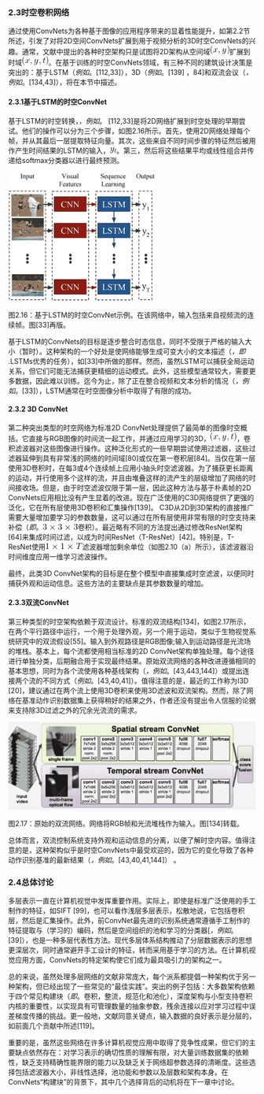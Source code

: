 ### 2.3时空卷积网络

通过使用ConvNets为各种基于图像的应用程序带来的显着性能提升，如第2.2节所述，引发了对将2D空间ConvNets扩展到用于视频分析的3D时空ConvNets的兴趣。通常，文献中提出的各种时空架构只是试图将2D架构从空间域![](img/tex96.gif)扩展到时域![](img/tex97.gif)。在基于训练的时空ConvNets领域，有三种不同的建筑设计决策是突出的：基于LSTM（_例如_。[112,33]），3D（_例如_。[139] ，84]和双流会议（_，例如_。[134,43]），将在本节中描述。

#### 2.3.1基于LSTM的时空ConvNet

基于LSTM的时空转换，_，例如_。 [112,33]是将2D网络扩展到时空处理的早期尝试。他们的操作可以分为三个步骤，如图2.16所示。首先，使用2D网络处理每个帧，并从其最后一层提取特征向量。其次，这些来自不同时间步骤的特征然后被用作产生时间结果的LSTM的输入，![](img/tex98.gif)。第三，然后将这些结果平均或线性组合并传递给softmax分类器以进行最终预测。

![](img/x23.png)

图2.16：基于LSTM的时空ConvNet示例。在该网络中，输入包括来自视频流的连续帧。图[33]再版。

基于LSTM的ConvNets的目标是逐步整合时态信息，同时不受限于严格的输入大小（暂时）。这种架构的一个好处是使网络能够生成可变大小的文本描述（_，即_ .LSTMs优秀的任务），如[33]中所做的那样。然而，虽然LSTM可以捕获全局运动关系，但它们可能无法捕获更精细的运动模式。此外，这些模型通常较大，需要更多数据，因此难以训练。迄今为止，除了正在整合视频和文本分析的情况（_，例如_。[33]），LSTM通常在时空图像分析中取得了有限的成功。

#### 2.3.2 3D ConvNet

第二种突出类型的时空网络为标准2D ConvNet处理提供了最简单的图像时空概括。它直接与RGB图像的时间流一起工作，并通过应用学习的3D，![](img/tex97.gif)，卷积滤波器对这些图像进行操作。这种泛化形式的一些早期尝试使用过滤器，这些过滤器延伸到具有非常浅的网络的时间域[80]或仅在第一卷积层[84]。当仅在第一层使用3D卷积时，在每3或4个连续帧上应用小抽头时空滤波器。为了捕获更长距离的运动，并行使用多个这样的流，并且由堆叠这样的流产生的层级增加了网络的时间接收场。但是，由于时空滤波仅限于第一层，因此这种方法与基于朴素帧的2D ConvNets应用相比没有产生显着的改进。现在广泛使用的C3D网络提供了更强的泛化，它在所有层使用3D卷积和汇集操作[139]。 C3D从2D到3D架构的直接推广需要大量增加要学习的参数数量，这可以通过在所有层使用非常有限的时空支持来补偿（_即_。![](img/tex99.gif)卷积）。最近略有不同的方法提出通过修改ResNet架构[64]来集成时间过滤，以成为时间ResNet（T-ResNet）[42]。特别是，T-ResNet使用![](img/tex100.gif)滤波器增加剩余单位（如图2.10（a）所示），该滤波器沿时间维度应用一维学习滤波操作。

最终，此类3D ConvNet架构的目标是在整个模型中直接集成时空滤波，以便同时捕获外观和运动信息。这些方法的主要缺点是其参数数量的增加。

#### 2.3.3双流ConvNet

第三种类型的时空架构依赖于双流设计。标准的双流结构[134]，如图2.17所示，在两个平行路径中运行，一个用于处理外观，另一个用于运动，类似于生物视觉系统研究中的双流假设[55]。输入到外观路径是RGB图像;输入到运动路径是光流场的堆栈。基本上，每个流都使用相当标准的2D ConvNet架构单独处理。每个途径进行单独分类，后期融合用于实现最终结果。原始双流网络的各种改进遵循相同的基本思想，同时为各个流使用各种基线架构（_，例如_。[43,443,144]）或提出连接两个流的不同方式（_例如_。[43,40,41]）。值得注意的是，最近的工作称为I3D [20]，建议通过在两个流上使用3D卷积来使用3D滤波和双流架构。然而，除了网络在基准动作识别数据集上获得稍好的结果之外，作者还没有提出令人信服的论据来支持除3D过滤之外的冗余光流流的需求。

![](img/x24.png)

图2.17：原始的双流网络。网络将RGB帧和光流堆栈作为输入。图[134]转载。

总体而言，双流控制系统支持外观和运动信息的分离，以便了解时空内容。值得注意的是，这种架构似乎是时空ConvNets中最受欢迎的，因为它的变化导致了各种动作识别基准的最新结果（_，例如_。[43,40,41,144]） 。

### 2.4总体讨论

多层表示一直在计算机视觉中发挥重要作用。实际上，即使是标准广泛使用的手工制作的特征，如SIFT [99]，也可以看作浅层多层表示，松散地说，它包括卷积层，然后是汇集操作。此外，前ConvNet最先进的识别系统通常遵循手工制作的特征提取与（学习的）编码，然后是空间组织的池和学习的分类器[_，例如_。[39]），也是一种多层代表性方法。现代多层体系结构推动了分层数据表示的思想更深层次，同时通常避开手工设计的特征，转而采用基于学习的方法。在计算机视觉应用方面，ConvNets的特定架构使它们成为最具吸引力的架构之一。

总的来说，虽然处理多层网络的文献非常庞大，每个派系都提倡一种架构优于另一种架构，但已经出现了一些常见的“最佳实践”。突出的例子包括：大多数架构依赖于四个常见构建块（_即_。卷积，整流，规范化和池化），深度架构与小型支持卷积内核的重要性，以实现具有可管理数量的抽象参数，残余连接以应对学习过程中误差梯度传播的挑战。更一般地，文献同意关键点，输入数据的良好表示是分层的，如前面几个贡献中所述[119]。

重要的是，虽然这些网络在许多计算机视觉应用中取得了竞争性成果，但它们的主要缺点依然存在：对学习表示的确切性质的理解有限，对大量训练数据集的依赖性，缺乏支持精确性能界限的能力以及缺乏关于网络超参数选择的清晰度。这些选择包括滤波器大小，非线性选择，池功能和参数以及层数和架构本身。在ConvNets“构建块”的背景下，其中几个选择背后的动机将在下一章中讨论。